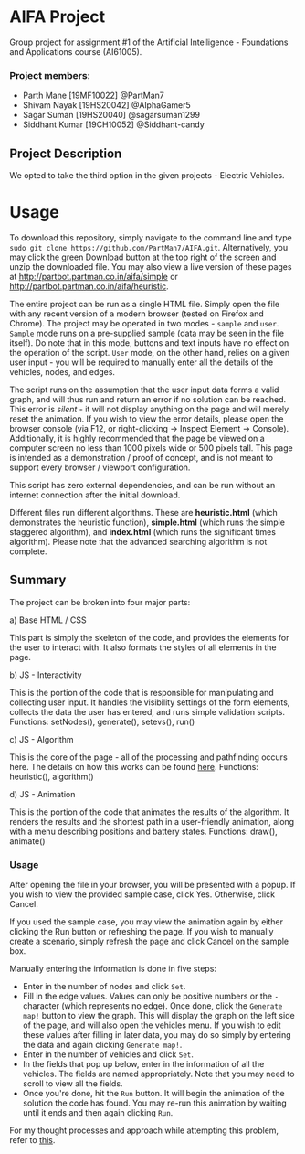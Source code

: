 # AIFA Project

Group project for assignment #1 of the Artificial Intelligence - Foundations and Applications course (AI61005).

### Project members:
* Parth Mane [19MF10022] @PartMan7
* Shivam Nayak [19HS20042] @AlphaGamer5
* Sagar Suman [19HS20040] @sagarsuman1299
* Siddhant Kumar [19CH10052] @Siddhant-candy

## Project Description
We opted to take the third option in the given projects - Electric Vehicles.


# Usage
To download this repository, simply navigate to the command line and type ``sudo git clone https://github.com/PartMan7/AIFA.git``. Alternatively, you may click the green Download button at the top right of the screen and unzip the downloaded file. You may also view a live version of these pages at http://partbot.partman.co.in/aifa/simple or http://partbot.partman.co.in/aifa/heuristic.

The entire project can be run as a single HTML file. Simply open the file with any recent version of a modern browser (tested on Firefox and Chrome).
The project may be operated in two modes - `sample` and `user`. `Sample` mode runs on a pre-supplied sample (data may be seen in the file itself). Do note that in this mode, buttons and text inputs have no effect on the operation of the script. `User` mode, on the other hand, relies on a given user input - you will be required to manually enter all the details of the vehicles, nodes, and edges.

The script runs on the assumption that the user input data forms a valid graph, and will thus run and return an error if no solution can be reached. This error is _silent_ - it will not display anything on the page and will merely reset the animation. If you wish to view the error details, please open the browser console (via F12, or right-clicking -> Inspect Element -> Console). Additionally, it is highly recommended that the page be viewed on a computer screen no less than 1000 pixels wide or 500 pixels tall. This page is intended as a demonstration / proof of concept, and is not meant to support every browser / viewport configuration.

This script has zero external dependencies, and can be run without an internet connection after the initial download.

Different files run different algorithms. These are **heuristic.html** (which demonstrates the heuristic function), **simple.html** (which runs the simple staggered algorithm), and **index.html** (which runs the significant times algorithm). Please note that the advanced searching algorithm is not complete.

## Summary
The project can be broken into four major parts:

a) Base HTML / CSS

   This part is simply the skeleton of the code, and provides the elements for the user to interact with. It also formats the styles of all elements in the page.
   

b) JS - Interactivity

   This is the portion of the code that is responsible for manipulating and collecting user input. It handles the visibility settings of the form elements, collects the data the user has entered, and runs simple validation scripts. Functions: setNodes(), generate(), setevs(), run()
   
c) JS - Algorithm

   This is the core of the page - all of the processing and pathfinding occurs here. The details on how this works can be found [here](ALGORITHMS.md). Functions: heuristic(), algorithm()
   
d) JS - Animation

   This is the portion of the code that animates the results of the algorithm. It renders the results and the shortest path in a user-friendly animation, along with a menu describing positions and battery states. Functions: draw(), animate()


### Usage

After opening the file in your browser, you will be presented with a popup. If you wish to view the provided sample case, click Yes. Otherwise, click Cancel.

If you used the sample case, you may view the animation again by either clicking the Run button or refreshing the page. If you wish to manually create a scenario, simply refresh the page and click Cancel on the sample box.

Manually entering the information is done in five steps: 
* Enter in the number of nodes and click `Set`.
* Fill in the edge values. Values can only be positive numbers or the `-` character (which represents no edge). Once done, click the `Generate map!` button to view the graph. This will display the graph on the left side of the page, and will also open the vehicles menu. If you wish to edit these values after filling in later data, you may do so simply by entering the data and again clicking `Generate map!`.
* Enter in the number of vehicles and click `Set`.
* In the fields that pop up below, enter in the information of all the vehicles. The fields are named appropriately. Note that you may need to scroll to view all the fields.
* Once you're done, hit the `Run` button. It will begin the animation of the solution the code has found. You may re-run this animation by waiting until it ends and then again clicking `Run`.


For my thought processes and approach while attempting this problem, refer to [this](THOUGHTS.md).
